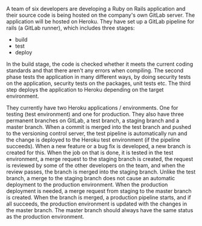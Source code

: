 A team of six developers are developing a Ruby on Rails application and their source code is being hosted on the company's own GitLab server. The application will be hosted on Heroku. They have set up a GitLab pipeline for rails (a GitLab runner), which includes three stages:
- build
- test
- deploy

In the build stage, the code is checked whether it meets the current coding standards and that there aren't any errors when compiling. The second phase tests the application in many different ways, by doing security tests on the application, security tests on the packages, unit tests etc. The third step deploys the application to Heroku depending on the target environment.

They currently have two Heroku applications / environments. One for testing (test environment) and one for production. They also have three permanent branches on GitLab, a test branch, a staging branch and a master branch. When a commit is merged into the test branch and pushed to the versioning control server, the test pipeline is automatically run and the change is deployed to the Heroku test environment (if the pipeline succeeds). When a new feature or a bug fix is developed, a new branch is created for this. When the job on that is done, it is tested in the test environment, a merge request to the staging branch is created, the request is reviewed by some of the other developers on the team, and when the review passes, the branch is merged into the staging branch. Unlike the test branch, a merge to the staging branch does not cause an automatic deployment to the production environment. When the production deployment is needed, a merge request from staging to the master branch is created. When the branch is merged, a production pipeline starts, and if all succeeds, the production environment is updated with the changes in the master branch. The master branch should always have the same status as the production environment.